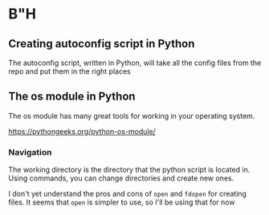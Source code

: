 # B"H

## Creating autoconfig script in Python

The autoconfig script, written in Python, will take all the config files from the repo and put them in the right places

## The os module in Python

The os module has many great tools for working in your operating system.

https://pythongeeks.org/python-os-module/

### Navigation

The working directory is the directory that the python script is located in. Using commands, you can change directories and create new ones.

I don't yet understand the pros and cons of `open` and `fdopen` for creating files. It seems that `open` is simpler to use, so I'll be using that for now